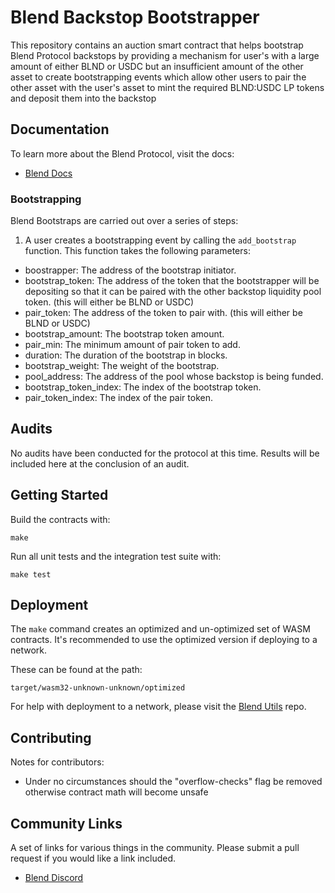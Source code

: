 # Blend Backstop Bootstrapper

This repository contains an auction smart contract that helps bootstrap Blend Protocol backstops by providing a mechanism for user's with a large amount of either BLND or USDC but an insufficient amount of the other asset to create bootstrapping events which allow other users to pair the other asset with the user's asset to mint the required BLND:USDC LP tokens and deposit them into the backstop

## Documentation

To learn more about the Blend Protocol, visit the docs:

- [Blend Docs](https://docs.blend.capital/)

### Bootstrapping

Blend Bootstraps are carried out over a series of steps:

1. A user creates a bootstrapping event by calling the `add_bootstrap` function. This function takes the following parameters:

- boostrapper: The address of the bootstrap initiator.
- bootstrap_token: The address of the token that the bootstrapper will be depositing so that it can be paired with the other backstop liquidity pool token. (this will either be BLND or USDC)
- pair_token: The address of the token to pair with. (this will either be BLND or USDC)
- bootstrap_amount: The bootstrap token amount.
- pair_min: The minimum amount of pair token to add.
- duration: The duration of the bootstrap in blocks.
- bootstrap_weight: The weight of the bootstrap.
- pool_address: The address of the pool whose backstop is being funded.
- bootstrap_token_index: The index of the bootstrap token.
- pair_token_index: The index of the pair token.

## Audits

No audits have been conducted for the protocol at this time. Results will be included here at the conclusion of an audit.

## Getting Started

Build the contracts with:

```
make
```

Run all unit tests and the integration test suite with:

```
make test
```

## Deployment

The `make` command creates an optimized and un-optimized set of WASM contracts. It's recommended to use the optimized version if deploying to a network.

These can be found at the path:

```
target/wasm32-unknown-unknown/optimized
```

For help with deployment to a network, please visit the [Blend Utils](https://github.com/blend-capital/blend-utils) repo.

## Contributing

Notes for contributors:

- Under no circumstances should the "overflow-checks" flag be removed otherwise contract math will become unsafe

## Community Links

A set of links for various things in the community. Please submit a pull request if you would like a link included.

- [Blend Discord](https://discord.com/invite/a6CDBQQcjW)

